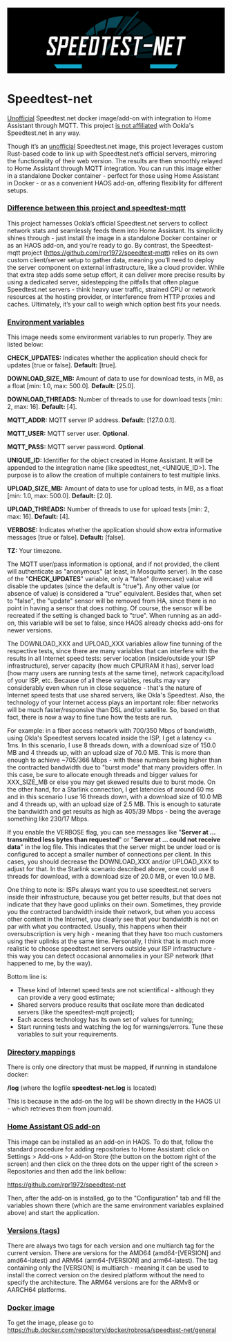 ![Project Logo](https://raw.githubusercontent.com/rpr1972/speedtest-net/main/logo.png)
# Speedtest-net
<ins>Unofficial</ins> Speedtest.net docker image/add-on with integration to Home Assistant through MQTT. This project <ins>is not affiliated</ins> with Ookla's Speedtest.net in any way.

Though it’s an <ins>unofficial</ins> Speedtest.net image, this project leverages custom Rust-based code to link up with Speedtest.net’s official servers, mirroring the functionality of their web version. The results are then smoothly relayed to Home Assistant through MQTT integration. You can run this image either in a standalone Docker container - perfect for those using Home Assistant in Docker - or as a convenient HAOS add-on, offering flexibility for different setups.

### <ins>Difference between this project and speedtest-mqtt</ins>

This project harnesses Ookla’s official Speedtest.net servers to collect network stats and seamlessly feeds them into Home Assistant. Its simplicity shines through - just install the image in a standalone Docker container or as an HAOS add-on, and you’re ready to go. By contrast, the Speedtest-mqtt project (https://github.com/rpr1972/speedtest-mqtt) relies on its own custom client/server setup to gather data, meaning you’ll need to deploy the server component on external infrastructure, like a cloud provider. While that extra step adds some setup effort, it can deliver more precise results by using a dedicated server, sidestepping the pitfalls that often plague Speedtest.net servers - think heavy user traffic, strained CPU or network resources at the hosting provider, or interference from HTTP proxies and caches. Ultimately, it’s your call to weigh which option best fits your needs.

### <ins>Environment variables</ins>
This image needs some environment variables to run properly. They are listed below:

**CHECK_UPDATES:** Indicates whether the application should check for updates [true or false]. **Default:** [true].

**DOWNLOAD_SIZE_MB:** Amount of data to use for download tests, in MB, as a float [min: 1.0, max: 500.0]. **Default:** [25.0].

**DOWNLOAD_THREADS:** Number of threads to use for download tests [min: 2, max: 16]. **Default:** [4].

**MQTT_ADDR:** MQTT server IP address. **Default:** [127.0.0.1].

**MQTT_USER:** MQTT server user. **Optional**.

**MQTT_PASS:** MQTT server password. **Optional**.

**UNIQUE_ID:** Identifier for the object created in Home Assistant. It will be appended to the integration name (like speedtest_net_<UNIQUE_ID>). The purpose is to allow the creation of multiple containers to test multiple links.

**UPLOAD_SIZE_MB:** Amount of data to use for upload tests, in MB, as a float [min: 1.0, max: 500.0]. **Default:** [2.0].

**UPLOAD_THREADS:** Number of threads to use for upload tests [min: 2, max: 16]. **Default:** [4].

**VERBOSE:** Indicates whether the application should show extra informative messages [true or false]. **Default:** [false].

**TZ:** Your timezone.

The MQTT user/pass information is optional, and if not provided, the client will authenticate as "anonymous" (at least, in Mosquitto server). In the case of the "**CHECK_UPDATES**" variable, only a "false" (lowercase) value will disable the updates (since the default is "true"). Any other value (or absence of value) is considered a "true" equivalent. Besides that, when set to "false", the "update" sensor will be removed from HA, since there is no point in having a sensor that does nothing. Of course, the sensor will be recreated if the setting is changed back to "true". When running as an add-on, this variable will be set to false, since HAOS already checks add-ons for newer versions.

The DOWNLOAD_XXX and UPLOAD_XXX variables allow fine tunning of the respective tests, since there are many variables that can interfere with the results in all Internet speed tests: server location (inside/outside your ISP infrastructure), server capacity (how much CPU/RAM it has), server load (how many users are running tests at the same time), network capacity/load of your ISP, etc. Because of all these variables, results may vary considerably even when run in close sequence - that's the nature of Internet speed tests that use shared servers, like Okla's Speedtest. Also, the technology of your Internet access plays an important role: fiber networks will be much faster/responsive than DSL and/or satellite. So, based on that fact, there is now a way to fine tune how the tests are run. 

For example: in a fiber access network with 700/350 Mbps of bandwidth, using Okla's Speedtest servers located inside the ISP, I get a latency <= 1ms. In this scenario, I use 8 threads down, with a download size of 150.0 MB and 4 threads up, with an upload size of 70.0 MB. This is more than enough to achieve ~705/366 Mbps - with these numbers being higher than the contracted bandwidth due to "burst mode" that many providers offer. In this case, be sure to allocate enough threads and bigger values for XXX_SIZE_MB or else you may get skewed results due to burst mode. On the other hand, for a Starlink connection, I get latencies of around 60 ms and in this scenario I use 16 threads down, with a download size of 10.0 MB and 4 threads up, with an upload size of 2.5 MB. This is enough to saturate the bandwidth and get results as high as 405/39 Mbps - being the average something like 230/17 Mbps.

If you enable the VERBOSE flag, you can see messages like "**Server at ... transmitted less bytes than requested**" or "**Server at ... could not receive data**" in the log file. This indicates that the server might be under load or is configured to accept a smaller number of connections per client. In this cases, you should decrease the DOWNLOAD_XXX and/or UPLOAD_XXX to adjust for that. In the Starlink scenario described above, one could use 8 threads for download, with a download size of 20.0 MB, or even 10.0 MB.

One thing to note is: ISPs always want you to use speedtest.net servers inside their infrastructure, because you get better results, but that does not indicate that they have good uplinks on their own. Sometimes, they provide you the contracted bandwidth inside their network, but when you access other content in the Internet, you clearly see that your bandwidth is not on par with what you contracted. Usually, this happens when their oversubscription is very high - meaning that they have too much customers using their uplinks at the same time. Personally, I think that is much more realistic to choose speedtest.net servers outside your ISP infrastructure - this way you can detect occasional annomalies in your ISP network (that happened to me, by the way).

Bottom line is:

   * These kind of Internet speed tests are not scientifical - although they can provide a very good estimate;
   * Shared servers produce results that oscilate more than dedicated servers (like the speedtest-mqtt project);
   * Each access technology has its own set of values for tunning;
   * Start running tests and watching the log for warnings/errors. Tune these variables to suit your requirements.

### <ins>Directory mappings</ins>

There is only one directory that must be mapped, **if** running in standalone docker:

**/log**  (where the logfile **speedtest-net.log** is located)

This is because in the add-on the log will be shown directly in the HAOS UI - which retrieves them from journald.

### <ins>Home Assistant OS add-on</ins>

This image can be installed as an add-on in HAOS. To do that, follow the standard procedure for adding repositories to Home Assistant: click on Settings > Add-ons > Add-on Store (the button on the bottom right of the screen) and then click on the three dots on the upper right of the screen > Repositories and then add the link bellow:

https://github.com/rpr1972/speedtest-net

Then, after the add-on is installed, go to the "Configuration" tab and fill the variables shown there (which are the same environment variables explained above) and start the application.

### <ins>Versions (tags)</ins>

There are always two tags for each version and one multiarch tag for the current version. There are versions for the AMD64 (amd64-[VERSION] and amd64-latest) and ARM64 (arm64-[VERSION] and arm64-latest). The tag containing only the [VERSION] is multiarch - meaning it can be used to install the correct version on the desired platform without the need to specify the architecture. The ARM64 versions are for the ARMv8 or AARCH64 platforms.

### <ins>Docker image</ins>
To get the image, please go to https://hub.docker.com/repository/docker/robrosa/speedtest-net/general
